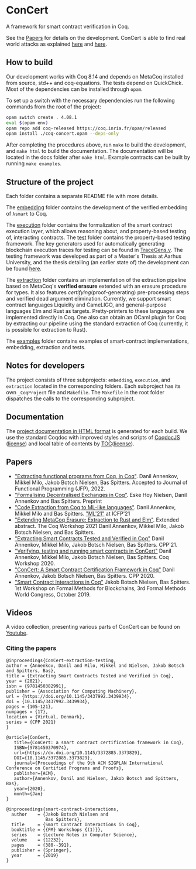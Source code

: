 # ConCert

A framework for smart contract verification in Coq.

See the [Papers](#papers) for details on the development.
ConCert is able to find real world attacks as explained [here](https://medium.com/blockchain-academy-network/finding-real-world-bugs-in-smart-contract-interactions-with-property-based-testing-9eb59b117785) and [here](https://medium.com/blockchain-academy-network/preventing-an-8m-attack-on-ethereums-bzx-defi-platform-with-property-based-testing-12234d9479b7).

## How to build


Our development works with Coq 8.14 and depends on MetaCoq installed from source,
std++ and coq-equations. The tests depend on QuickChick. Most of the dependencies can be installed through `opam`.

To set up a switch with the necessary dependencies run the following commands from the root of the project:

```bash
opam switch create . 4.08.1
eval $(opam env)
opam repo add coq-released https://coq.inria.fr/opam/released
opam install ./coq-concert.opam --deps-only
```

After completing the procedures above, run `make` to build the development, and `make html` to build the documentation. 
The documentation will be located in the docs folder after `make html`.
Example contracts can be built by running `make examples`.

## Structure of the project

Each folder contains a separate README file with more details.

The [embedding](embedding/) folder contains the development of the verified embedding of ``λsmart`` to Coq.

The [execution](execution/) folder contains the formalization of the smart
contract execution layer, which allows reasoning about, and property-based testing of, interacting contracts. The [test](execution/test) folder contains the property-based testing framework. The key generators used for automatically generating blockchain execution traces for testing can be found in [TraceGens.v](execution/test/TraceGens.v). The testing framework was developed as part of a Master's Thesis at Aarhus University, and the thesis detailing (an earlier state of) the development can be found [here](https://github.com/mikkelmilo/ConCert-QuickChick-Testing-Thesis).

The [extraction](extraction/) folder contains an implementation of the extraction pipeline based on MetaCoq's **verified erasure** extended with an erasure procedure for types.
It also features *certifying*(proof-generating) pre-processing steps and verified dead argument elimination.
Currently, we support smart contract languages Liquidity and CameLIGO, and general-purpose languages Elm and Rust as targets.
Pretty-printers to these languages are implemented directly in Coq.
One also can obtain an OCaml plugin for Coq by extracting our pipeline using the standard extraction of Coq (currently, it is possible for extraction to Rust).

The [examples](examples/) folder contains examples of smart-contract implementations, embedding, extraction and tests.

## Notes for developers

The project consists of three subprojects: `embedding`, `execution`, and `extraction` located in the corresponding folders.
Each subproject has its own `_CoqProject` file and `Makefile`.
The `Makefile` in the root folder dispatches the calls to the corresponding subproject.

## Documentation

The [project documentation in HTML format](https://au-cobra.github.io/ConCert/toc.html) is generated for each build.
We use the standard Coqdoc with improved styles and scripts of [CoqdocJS](https://github.com/tebbi/coqdocjs) ([license](extra/resources/coqdocjs/LICENSE)) and local table of contents by [TOC](https://github.com/jgallen23/toc)([license](extra/resources/toc/LICENSE)).

## Papers
- ["Extracting functional programs from Coq, in Coq"](https://arxiv.org/abs/2108.02995). Danil Annenkov, Mikkel Milo, Jakob Botsch Nielsen, Bas Spitters. Accepted to Journal of Functional Programming (JFP), 2022.
- ["Formalising Decentralised Exchanges in Coq"](https://arxiv.org/abs/2203.08016). Eske Hoy Nielsen, Danil Annenkov and Bas Spitters. Preprint
- ["Code Extraction from Coq to ML-like languages"](papers/ML-family.pdf). Danil Annenkov, Mikkel Milo and Bas Spitters. ["ML'21"](https://icfp21.sigplan.org/details/mlfamilyworkshop-2021-papers/8/Code-Extraction-from-Coq-to-ML-like-languages) at ICFP'21
- ["Extending MetaCoq Erasure: Extraction to Rust and Elm"](https://dannenkov.me/papers/extraction-rust-elm-coq-workshop2021.pdf). Extended abstract. The Coq Workshop 2021  Danil Annenkov, Mikkel Milo, Jakob Botsch Nielsen, and Bas Spitters.
- ["Extracting Smart Contracts Tested and Verified in Coq"](https://arxiv.org/abs/2012.09138) Danil Annenkov, Mikkel Milo, Jakob Botsch Nielsen, Bas Spitters. CPP'21.
- ["Verifying, testing and running smart contracts in ConCert"](https://cs.au.dk/fileadmin/site_files/cs/AA_pdf/COBRA_Paper_-_Verifying__testing_and_running_smart_contracts_in_ConCert.pdf)
  Danil Annenkov, Mikkel Milo, Jakob Botsch Nielsen, Bas Spitters. Coq Workshop 2020.
- ["ConCert: A Smart Contract Certification Framework in Coq"](https://arxiv.org/abs/1907.10674)
  Danil Annenkov, Jakob Botsch Nielsen, Bas Spitters. CPP 2020.
- ["Smart Contract Interactions in Coq"](https://arxiv.org/abs/1911.04732)
   Jakob Botsch Nielsen, Bas Spitters. 1st Workshop on Formal Methods for Blockchains, 3rd Formal Methods World Congress, October 2019.

## Videos
A video collection, presenting various parts of ConCert can be found on [Youtube](https://www.youtube.com/playlist?list=PLtiwJZcxuZ0-Hj64hganyt-WnaHSyA7Pn).

### Citing the papers
```
@inproceedings{ConCert-extraction-testing,
author = {Annenkov, Danil and Milo, Mikkel and Nielsen, Jakob Botsch and Spitters, Bas},
title = {Extracting Smart Contracts Tested and Verified in Coq},
year = {2021},
isbn = {9781450382991},
publisher = {Association for Computing Machinery},
url = {https://doi.org/10.1145/3437992.3439934},
doi = {10.1145/3437992.3439934},
pages = {105–121},
numpages = {17},
location = {Virtual, Denmark},
series = {CPP 2021}
}

@article{ConCert,
   title={ConCert: a smart contract certification framework in Coq},
   ISBN={9781450370974},
   url={https://dx.doi.org/10.1145/3372885.3373829},
   DOI={10.1145/3372885.3373829},
   journal={Proceedings of the 9th ACM SIGPLAN International Conference on Certified Programs and Proofs},
   publisher={ACM},
   author={Annenkov, Danil and Nielsen, Jakob Botsch and Spitters, Bas},
   year={2020},
   month={Jan}
}

@inproceedings{smart-contract-interactions,
  author    = {Jakob Botsch Nielsen and
               Bas Spitters},
  title     = {Smart Contract Interactions in Coq},
  booktitle = {{FM} Workshops {(1)}},
  series    = {Lecture Notes in Computer Science},
  volume    = {12232},
  pages     = {380--391},
  publisher = {Springer},
  year      = {2019}
}
```
